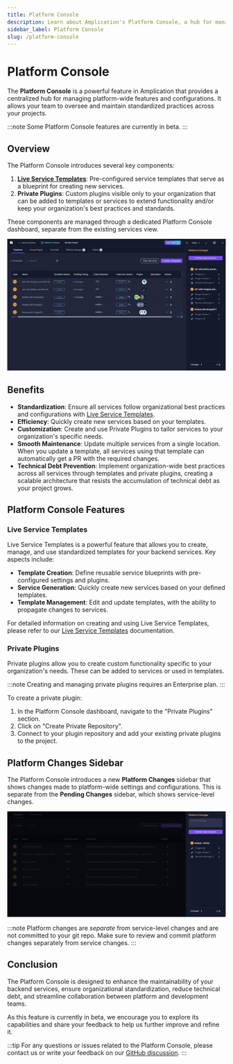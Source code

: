 ```yaml
---
title: Platform Console
description: Learn about Amplication's Platform Console, a hub for managing platform-wide features and configurations.
sidebar_label: Platform Console
slug: /platform-console
---
```


# Platform Console

The **Platform Console** is a powerful feature in Amplication that provides a centralized hub for managing platform-wide features and configurations. It allows your team to oversee and maintain standardized practices across your projects.

:::note
Some Platform Console features are currently in beta.
:::

## Overview

The Platform Console introduces several key components:

1. [**Live Service Templates**](/live-service-templates): Pre-configured service templates that serve as a blueprint for creating new services.
2. **Private Plugins**: Custom plugins visible only to your organization that can be added to templates or services to extend functionality and/or keep your organization's best practices and standards.

These components are managed through a dedicated Platform Console dashboard, separate from the existing services view.

![Amplication Platform Console](./assets/amplication-platform-console.png)

## Benefits

- **Standardization**: Ensure all services follow organizational best practices and configurations with [Live Service Templates](/live-service-templates).
- **Efficiency**: Quickly create new services based on your templates.
- **Customization**: Create and use Private Plugins to tailor services to your organization's specific needs.
- **Smooth Maintenance**: Update multiple services from a single location. When you update a template, all services using that template can automatically get a PR with the required changes.
- **Technical Debt Prevention**: Implement organization-wide best practices across all services through templates and private plugins, creating a scalable architecture that resists the accumulation of technical debt as your project grows.

## Platform Console Features

### Live Service Templates

Live Service Templates is a powerful feature that allows you to create, manage, and use standardized templates for your backend services. Key aspects include:

- **Template Creation**: Define reusable service blueprints with pre-configured settings and plugins.
- **Service Generation**: Quickly create new services based on your defined templates.
- **Template Management**: Edit and update templates, with the ability to propagate changes to services.

For detailed information on creating and using Live Service Templates, please refer to our [Live Service Templates](/live-service-templates) documentation.

### Private Plugins

Private plugins allow you to create custom functionality specific to your organization's needs. These can be added to services or used in templates.

:::note
Creating and managing private plugins requires an Enterprise plan.
:::

To create a private plugin:

1. In the Platform Console dashboard, navigate to the "Private Plugins" section.
2. Click on "Create Private Repository".
3. Connect to your plugin repository and add your existing private plugins to the project.

## Platform Changes Sidebar

The Platform Console introduces a new **Platform Changes** sidebar that shows changes made to platform-wide settings and configurations. This is separate from the **Pending Changes** sidebar, which shows service-level changes.

![Amplication Platform Changes](./assets/platform-changes.png)

:::note
Platform changes are _separate_ from service-level changes and are not committed to your git repo. Make sure to review and commit platform changes separately from service changes.
:::

## Conclusion

The Platform Console is designed to enhance the maintainability of your backend services, ensure organizational standardization, reduce technical debt, and streamline collaboration between platform and development teams.

As this feature is currently in beta, we encourage you to explore its capabilities and share your feedback to help us further improve and refine it.

:::tip
For any questions or issues related to the Platform Console, please contact us or write your feedback on our [GitHub discussion](https://github.com/amplication/amplication/discussions/8979).
:::
